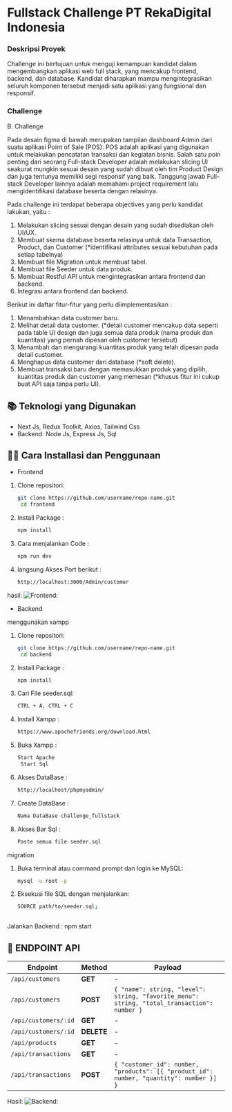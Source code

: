 # Fullstack Challenge PT RekaDigital Indonesia

### Deskripsi Proyek 
Challenge ini bertujuan untuk menguji kemampuan kandidat dalam
mengembangkan aplikasi web full stack, yang mencakup frontend, backend,
dan database. Kandidat diharapkan mampu mengintegrasikan seluruh
komponen tersebut menjadi satu aplikasi yang fungsional dan responsif.
### Challenge
B. Challenge

Pada desain figma di bawah merupakan tampilan dashboard Admin
dari suatu aplikasi Point of Sale (POS). POS adalah aplikasi yang digunakan
untuk melakukan pencatatan transaksi dan kegiatan bisnis. Salah satu poin
penting dari seorang Full-stack Developer adalah melakukan slicing UI
seakurat mungkin sesuai desain yang sudah dibuat oleh tim Product Design
dan juga tentunya memiliki segi responsif yang baik. Tanggung jawab
Full-stack Developer lainnya adalah memahami project requirement lalu
mengidentifikasi database beserta dengan relasinya.


Pada challenge ini terdapat beberapa objectives yang perlu kandidat lakukan,
yaitu :
1. Melakukan slicing sesuai dengan desain yang sudah disediakan oleh
UI/UX.
2. Membuat skema database beserta relasinya untuk data Transaction,
Product, dan Customer (*identifikasi attributes sesuai kebutuhan pada
setiap tabelnya)
3. Membuat file Migration untuk membuat tabel.
4. Membuat file Seeder untuk data produk.
5. Membuat Restful API untuk mengintegrasikan antara frontend dan
backend.
6. Integrasi antara frontend dan backend.

Berikut ini daftar fitur-fitur yang perlu diimplementasikan :
1. Menambahkan data customer baru.
2. Melihat detail data customer. (*detail customer mencakup data seperti
pada table UI design dan juga semua data produk (nama produk dan
kuantitas) yang pernah dipesan oleh customer tersebut)
3. Menambah dan mengurangi kuantitas produk yang telah dipesan pada
detail customer.
4. Menghapus data customer dari database (*soft delete).
5. Membuat transaksi baru dengan memasukkan produk yang dipilih,
kuantitas produk dan customer yang memesan (*khusus fitur ini cukup
buat API saja tanpa perlu UI).


## 📚 Teknologi yang Digunakan
- Next Js, Redux Toolkit, Axios, Tailwind Css
- Backend: Node Js, Express Js, Sql 

## 🧑‍💻 Cara Installasi dan Penggunaan

- Frontend
1. Clone repositori:
   ```bash
   git clone https://github.com/username/repo-name.git
    cd frontend
2. Install Package :
   ```bash
   npm install 
3. Cara menjalankan Code :
   ```bash
   npm run dev
4. langsung Akses Port berikut :
   ```bash
   http://localhost:3000/Admin/customer

hasil:
![Frontend:](https://imgbb.io/ib/HT5PPiUQnxRRNez_1739419565.png)


- Backend

menggunakan xampp
1. Clone repositori:
   ```bash
   git clone https://github.com/username/repo-name.git
    cd backend
2. Install Package :
   ```bash
   npm install 
3. Cari File seeder.sql:
   ```bash
   CTRL + A, CTRL + C
4. Install Xampp :
   ```bash
   https://www.apachefriends.org/download.html
5. Buka Xampp :
   ```bash
   Start Apache
    Start Sql
6. Akses DataBase :
   ```bash
   http://localhost/phpmyadmin/
7. Create DataBase :
   ```bash
   Nama DataBase challenge_fullstack
8. Akses Bar Sql :
   ```bash
   Paste semua file seeder.sql

migration
1. Buka terminal atau command prompt dan login ke MySQL:
   ```bash
   mysql -u root -p
2. Eksekusi file SQL dengan menjalankan:
   ```bash
   SOURCE path/to/seeder.sql;
  
Jalankan Backend : npm start

## 📍 ENDPOINT API

**Endpoint** | **Method** | **Payload**  
--- | --- | ---  
`/api/customers` | **GET** | -  
`/api/customers` | **POST** | `{ "name": string, "level": string, "favorite_menu": string, "total_transaction": number }`  
`/api/customers/:id` | **GET** | -  
`/api/customers/:id` | **DELETE** | -  
`/api/products` | **GET** | -  
`/api/transactions` | **GET** | -  
`/api/transactions` | **POST** | `{ "customer_id": number, "products": [{ "product_id": number, "quantity": number }] }`  



Hasil:
![Backend:](https://imgbb.io/ib/9AVAXJAGZcp0cHW_1739419653.png)




   

